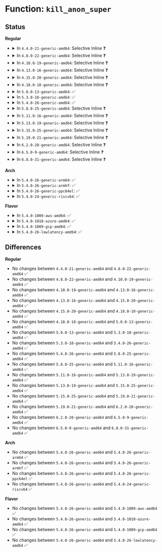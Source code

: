 # Function: <code>kill_anon_super</code>

## Status
<b>Regular</b>
<ul>
<li>
<details>
<summary>In <code>4.4.0-21-generic-amd64</code>: Selective Inline ❓</summary>

```c
void kill_anon_super(struct super_block * sb)
```

```json
{
  "name": "kill_anon_super",
  "collision_type": "Unique Global",
  "inline_type": "Selective",
  "funcs": [
    {
      "addr": 18446744071581002832,
      "name": "kill_anon_super",
      "external": true,
      "loc": "fs/super.c:925",
      "file": "fs/super.c",
      "inline": "not declared, inlined",
      "caller_inline": [
        "fs/super.c:kill_litter_super"
      ],
      "caller_func": [
        "fs/proc/root.c:proc_kill_sb",
        "fs/kernfs/mount.c:kernfs_kill_sb",
        "fs/ecryptfs/main.c:ecryptfs_kill_block_super",
        "fs/fuse/inode.c:fuse_kill_sb_anon"
      ]
    }
  ],
  "symbols": [
    {
      "addr": 18446744071581002832,
      "name": "kill_anon_super",
      "section": ".text",
      "bind": "STB_GLOBAL",
      "size": 28
    }
  ]
}
```
</details>
</li>
<li>
<details>
<summary>In <code>4.8.0-22-generic-amd64</code>: Selective Inline ❓</summary>

```c
void kill_anon_super(struct super_block * sb)
```

```json
{
  "name": "kill_anon_super",
  "collision_type": "Unique Global",
  "inline_type": "Selective",
  "funcs": [
    {
      "addr": 18446744071581161149,
      "name": "kill_anon_super",
      "external": true,
      "loc": "fs/super.c:939",
      "file": "fs/super.c",
      "inline": "not declared, inlined",
      "caller_inline": [
        "fs/super.c:kill_litter_super"
      ],
      "caller_func": [
        "fs/proc/root.c:proc_kill_sb",
        "fs/kernfs/mount.c:kernfs_kill_sb",
        "fs/ecryptfs/main.c:ecryptfs_kill_block_super",
        "fs/fuse/inode.c:fuse_kill_sb_anon"
      ]
    }
  ],
  "symbols": [
    {
      "addr": 18446744071581161088,
      "name": "kill_anon_super",
      "section": ".text",
      "bind": "STB_GLOBAL",
      "size": 28
    }
  ]
}
```
</details>
</li>
<li>
<details>
<summary>In <code>4.10.0-19-generic-amd64</code>: Selective Inline ❓</summary>

```c
void kill_anon_super(struct super_block * sb)
```

```json
{
  "name": "kill_anon_super",
  "collision_type": "Unique Global",
  "inline_type": "Selective",
  "funcs": [
    {
      "addr": 18446744071581237853,
      "name": "kill_anon_super",
      "external": true,
      "loc": "fs/super.c:985",
      "file": "fs/super.c",
      "inline": "not declared, inlined",
      "caller_inline": [
        "fs/super.c:kill_litter_super"
      ],
      "caller_func": [
        "fs/proc/root.c:proc_kill_sb",
        "fs/kernfs/mount.c:kernfs_kill_sb",
        "fs/ecryptfs/main.c:ecryptfs_kill_block_super",
        "fs/fuse/inode.c:fuse_kill_sb_anon"
      ]
    }
  ],
  "symbols": [
    {
      "addr": 18446744071581237792,
      "name": "kill_anon_super",
      "section": ".text",
      "bind": "STB_GLOBAL",
      "size": 28
    }
  ]
}
```
</details>
</li>
<li>
<details>
<summary>In <code>4.13.0-16-generic-amd64</code>: Selective Inline ❓</summary>

```c
void kill_anon_super(struct super_block * sb)
```

```json
{
  "name": "kill_anon_super",
  "collision_type": "Unique Global",
  "inline_type": "Selective",
  "funcs": [
    {
      "addr": 18446744071581284989,
      "name": "kill_anon_super",
      "external": true,
      "loc": "fs/super.c:988",
      "file": "fs/super.c",
      "inline": "not declared, inlined",
      "caller_inline": [
        "fs/super.c:kill_litter_super"
      ],
      "caller_func": [
        "fs/proc/root.c:proc_kill_sb",
        "fs/kernfs/mount.c:kernfs_kill_sb",
        "fs/ecryptfs/main.c:ecryptfs_kill_block_super",
        "fs/fuse/inode.c:fuse_kill_sb_anon"
      ]
    }
  ],
  "symbols": [
    {
      "addr": 18446744071581284928,
      "name": "kill_anon_super",
      "section": ".text",
      "bind": "STB_GLOBAL",
      "size": 28
    }
  ]
}
```
</details>
</li>
<li>
<details>
<summary>In <code>4.15.0-20-generic-amd64</code>: Selective Inline ❓</summary>

```c
void kill_anon_super(struct super_block * sb)
```

```json
{
  "name": "kill_anon_super",
  "collision_type": "Unique Global",
  "inline_type": "Selective",
  "funcs": [
    {
      "addr": 18446744071581424381,
      "name": "kill_anon_super",
      "external": true,
      "loc": "fs/super.c:988",
      "file": "fs/super.c",
      "inline": "not declared, inlined",
      "caller_inline": [
        "fs/super.c:kill_litter_super"
      ],
      "caller_func": [
        "fs/proc/root.c:proc_kill_sb",
        "fs/kernfs/mount.c:kernfs_kill_sb",
        "fs/ecryptfs/main.c:ecryptfs_kill_block_super",
        "fs/fuse/inode.c:fuse_kill_sb_anon"
      ]
    }
  ],
  "symbols": [
    {
      "addr": 18446744071581424320,
      "name": "kill_anon_super",
      "section": ".text",
      "bind": "STB_GLOBAL",
      "size": 28
    }
  ]
}
```
</details>
</li>
<li>
<details>
<summary>In <code>4.18.0-10-generic-amd64</code>: Selective Inline ❓</summary>

```c
void kill_anon_super(struct super_block * sb)
```

```json
{
  "name": "kill_anon_super",
  "collision_type": "Unique Global",
  "inline_type": "Selective",
  "funcs": [
    {
      "addr": 18446744071581584269,
      "name": "kill_anon_super",
      "external": true,
      "loc": "fs/super.c:1043",
      "file": "fs/super.c",
      "inline": "not declared, inlined",
      "caller_inline": [
        "fs/super.c:kill_litter_super"
      ],
      "caller_func": [
        "fs/proc/root.c:proc_kill_sb",
        "fs/kernfs/mount.c:kernfs_kill_sb",
        "fs/ecryptfs/main.c:ecryptfs_kill_block_super",
        "fs/fuse/inode.c:fuse_kill_sb_anon"
      ]
    }
  ],
  "symbols": [
    {
      "addr": 18446744071581584208,
      "name": "kill_anon_super",
      "section": ".text",
      "bind": "STB_GLOBAL",
      "size": 28
    }
  ]
}
```
</details>
</li>
<li>
<details>
<summary>In <code>5.0.0-13-generic-amd64</code>: ✅</summary>

```c
void kill_anon_super(struct super_block * sb)
```

```json
{
  "name": "kill_anon_super",
  "collision_type": "Unique Global",
  "inline_type": "No",
  "funcs": [
    {
      "addr": 18446744071581670672,
      "name": "kill_anon_super",
      "external": true,
      "loc": "fs/super.c:1030",
      "file": "fs/super.c",
      "inline": "seen, unknown",
      "caller_inline": [],
      "caller_func": [
        "fs/super.c:kill_litter_super",
        "fs/proc/root.c:proc_kill_sb",
        "fs/kernfs/mount.c:kernfs_kill_sb",
        "fs/ecryptfs/main.c:ecryptfs_kill_block_super",
        "fs/fuse/inode.c:fuse_kill_sb_anon"
      ]
    }
  ],
  "symbols": [
    {
      "addr": 18446744071581670672,
      "name": "kill_anon_super",
      "section": ".text",
      "bind": "STB_GLOBAL",
      "size": 41
    }
  ]
}
```
</details>
</li>
<li>
<details>
<summary>In <code>5.3.0-18-generic-amd64</code>: ✅</summary>

```c
void kill_anon_super(struct super_block * sb)
```

```json
{
  "name": "kill_anon_super",
  "collision_type": "Unique Global",
  "inline_type": "No",
  "funcs": [
    {
      "addr": 18446744071581788832,
      "name": "kill_anon_super",
      "external": true,
      "loc": "fs/super.c:1099",
      "file": "fs/super.c",
      "inline": "seen, unknown",
      "caller_inline": [],
      "caller_func": [
        "fs/super.c:kill_litter_super",
        "fs/proc/root.c:proc_kill_sb",
        "fs/kernfs/mount.c:kernfs_kill_sb",
        "fs/ecryptfs/main.c:ecryptfs_kill_block_super",
        "fs/fuse/inode.c:fuse_kill_sb_anon"
      ]
    }
  ],
  "symbols": [
    {
      "addr": 18446744071581788832,
      "name": "kill_anon_super",
      "section": ".text",
      "bind": "STB_GLOBAL",
      "size": 41
    }
  ]
}
```
</details>
</li>
<li>
<details>
<summary>In <code>5.4.0-26-generic-amd64</code>: ✅</summary>

```c
void kill_anon_super(struct super_block * sb)
```

```json
{
  "name": "kill_anon_super",
  "collision_type": "Unique Global",
  "inline_type": "No",
  "funcs": [
    {
      "addr": 18446744071581861152,
      "name": "kill_anon_super",
      "external": true,
      "loc": "fs/super.c:1105",
      "file": "fs/super.c",
      "inline": "seen, unknown",
      "caller_inline": [],
      "caller_func": [
        "fs/super.c:kill_litter_super",
        "fs/proc/root.c:proc_kill_sb",
        "fs/kernfs/mount.c:kernfs_kill_sb",
        "fs/ecryptfs/main.c:ecryptfs_kill_block_super",
        "fs/fuse/inode.c:fuse_kill_sb_anon"
      ]
    }
  ],
  "symbols": [
    {
      "addr": 18446744071581861152,
      "name": "kill_anon_super",
      "section": ".text",
      "bind": "STB_GLOBAL",
      "size": 41
    }
  ]
}
```
</details>
</li>
<li>
<details>
<summary>In <code>5.8.0-25-generic-amd64</code>: Selective Inline ❓</summary>

```c
void kill_anon_super(struct super_block * sb)
```

```json
{
  "name": "kill_anon_super",
  "collision_type": "Unique Global",
  "inline_type": "Selective",
  "funcs": [
    {
      "addr": 18446744071582085757,
      "name": "kill_anon_super",
      "external": true,
      "loc": "fs/super.c:1105",
      "file": "fs/super.c",
      "inline": "not declared, inlined",
      "caller_inline": [
        "fs/super.c:kill_litter_super"
      ],
      "caller_func": [
        "fs/proc/root.c:proc_kill_sb",
        "fs/proc/root.c:proc_kill_sb",
        "fs/kernfs/mount.c:kernfs_kill_sb",
        "fs/ecryptfs/main.c:ecryptfs_kill_block_super",
        "fs/fuse/inode.c:fuse_kill_sb_anon"
      ]
    }
  ],
  "symbols": [
    {
      "addr": 18446744071582085600,
      "name": "kill_anon_super",
      "section": ".text",
      "bind": "STB_GLOBAL",
      "size": 44
    }
  ]
}
```
</details>
</li>
<li>
<details>
<summary>In <code>5.11.0-16-generic-amd64</code>: Selective Inline ❓</summary>

```c
void kill_anon_super(struct super_block * sb)
```

```json
{
  "name": "kill_anon_super",
  "collision_type": "Unique Global",
  "inline_type": "Selective",
  "funcs": [
    {
      "addr": 18446744071582132109,
      "name": "kill_anon_super",
      "external": true,
      "loc": "fs/super.c:1052",
      "file": "fs/super.c",
      "inline": "not declared, inlined",
      "caller_inline": [
        "fs/super.c:kill_litter_super"
      ],
      "caller_func": [
        "fs/proc/root.c:proc_kill_sb",
        "fs/proc/root.c:proc_kill_sb",
        "fs/kernfs/mount.c:kernfs_kill_sb",
        "fs/ecryptfs/main.c:ecryptfs_kill_block_super",
        "fs/fuse/inode.c:fuse_kill_sb_anon"
      ]
    }
  ],
  "symbols": [
    {
      "addr": 18446744071582131952,
      "name": "kill_anon_super",
      "section": ".text",
      "bind": "STB_GLOBAL",
      "size": 44
    }
  ]
}
```
</details>
</li>
<li>
<details>
<summary>In <code>5.13.0-19-generic-amd64</code>: Selective Inline ❓</summary>

```c
void kill_anon_super(struct super_block * sb)
```

```json
{
  "name": "kill_anon_super",
  "collision_type": "Unique Global",
  "inline_type": "Selective",
  "funcs": [
    {
      "addr": 18446744071582156541,
      "name": "kill_anon_super",
      "external": true,
      "loc": "fs/super.c:1054",
      "file": "fs/super.c",
      "inline": "not declared, inlined",
      "caller_inline": [
        "fs/super.c:kill_litter_super"
      ],
      "caller_func": [
        "fs/proc/root.c:proc_kill_sb",
        "fs/proc/root.c:proc_kill_sb",
        "fs/kernfs/mount.c:kernfs_kill_sb",
        "fs/ecryptfs/main.c:ecryptfs_kill_block_super",
        "fs/fuse/inode.c:fuse_kill_sb_anon"
      ]
    }
  ],
  "symbols": [
    {
      "addr": 18446744071582156384,
      "name": "kill_anon_super",
      "section": ".text",
      "bind": "STB_GLOBAL",
      "size": 44
    }
  ]
}
```
</details>
</li>
<li>
<details>
<summary>In <code>5.15.0-25-generic-amd64</code>: Selective Inline ❓</summary>

```c
void kill_anon_super(struct super_block * sb)
```

```json
{
  "name": "kill_anon_super",
  "collision_type": "Unique Global",
  "inline_type": "Selective",
  "funcs": [
    {
      "addr": 18446744071582473421,
      "name": "kill_anon_super",
      "external": true,
      "loc": "fs/super.c:1054",
      "file": "fs/super.c",
      "inline": "not declared, inlined",
      "caller_inline": [
        "fs/super.c:kill_litter_super"
      ],
      "caller_func": [
        "fs/proc/root.c:proc_kill_sb",
        "fs/proc/root.c:proc_kill_sb",
        "fs/kernfs/mount.c:kernfs_kill_sb",
        "fs/ecryptfs/main.c:ecryptfs_kill_block_super",
        "fs/fuse/inode.c:fuse_kill_sb_anon"
      ]
    }
  ],
  "symbols": [
    {
      "addr": 18446744071582473264,
      "name": "kill_anon_super",
      "section": ".text",
      "bind": "STB_GLOBAL",
      "size": 44
    }
  ]
}
```
</details>
</li>
<li>
<details>
<summary>In <code>5.19.0-21-generic-amd64</code>: Selective Inline ❓</summary>

```c
void kill_anon_super(struct super_block * sb)
```

```json
{
  "name": "kill_anon_super",
  "collision_type": "Unique Global",
  "inline_type": "Selective",
  "funcs": [
    {
      "addr": 18446744071582991901,
      "name": "kill_anon_super",
      "external": true,
      "loc": "fs/super.c:1053",
      "file": "fs/super.c",
      "inline": "not declared, inlined",
      "caller_inline": [
        "fs/super.c:kill_litter_super"
      ],
      "caller_func": [
        "fs/proc/root.c:proc_kill_sb",
        "fs/proc/root.c:proc_kill_sb",
        "fs/kernfs/mount.c:kernfs_kill_sb",
        "fs/ecryptfs/main.c:ecryptfs_kill_block_super",
        "fs/fuse/inode.c:fuse_kill_sb_anon"
      ]
    }
  ],
  "symbols": [
    {
      "addr": 18446744071582990720,
      "name": "kill_anon_super",
      "section": ".text",
      "bind": "STB_GLOBAL",
      "size": 52
    }
  ]
}
```
</details>
</li>
<li>
<details>
<summary>In <code>6.2.0-20-generic-amd64</code>: Selective Inline ❓</summary>

```c
void kill_anon_super(struct super_block * sb)
```

```json
{
  "name": "kill_anon_super",
  "collision_type": "Unique Global",
  "inline_type": "Selective",
  "funcs": [
    {
      "addr": 18446744071583553245,
      "name": "kill_anon_super",
      "external": true,
      "loc": "fs/super.c:1096",
      "file": "fs/super.c",
      "inline": "not declared, inlined",
      "caller_inline": [
        "fs/super.c:kill_litter_super"
      ],
      "caller_func": [
        "fs/proc/root.c:proc_kill_sb",
        "fs/proc/root.c:proc_kill_sb",
        "fs/kernfs/mount.c:kernfs_kill_sb",
        "fs/ecryptfs/main.c:ecryptfs_kill_block_super",
        "fs/fuse/inode.c:fuse_kill_sb_anon"
      ]
    }
  ],
  "symbols": [
    {
      "addr": 18446744071583552000,
      "name": "kill_anon_super",
      "section": ".text",
      "bind": "STB_GLOBAL",
      "size": 52
    }
  ]
}
```
</details>
</li>
<li>
<details>
<summary>In <code>6.5.0-9-generic-amd64</code>: Selective Inline ❓</summary>

```c
void kill_anon_super(struct super_block * sb)
```

```json
{
  "name": "kill_anon_super",
  "collision_type": "Unique Global",
  "inline_type": "Selective",
  "funcs": [
    {
      "addr": 18446744071583769741,
      "name": "kill_anon_super",
      "external": true,
      "loc": "fs/super.c:1107",
      "file": "fs/super.c",
      "inline": "not declared, inlined",
      "caller_inline": [
        "fs/super.c:kill_litter_super"
      ],
      "caller_func": [
        "fs/proc/root.c:proc_kill_sb",
        "fs/proc/root.c:proc_kill_sb",
        "fs/kernfs/mount.c:kernfs_kill_sb",
        "fs/ecryptfs/main.c:ecryptfs_kill_block_super",
        "fs/fuse/inode.c:fuse_kill_sb_anon"
      ]
    }
  ],
  "symbols": [
    {
      "addr": 18446744071583768528,
      "name": "kill_anon_super",
      "section": ".text",
      "bind": "STB_GLOBAL",
      "size": 52
    }
  ]
}
```
</details>
</li>
<li>
<details>
<summary>In <code>6.8.0-31-generic-amd64</code>: Selective Inline ❓</summary>

```c
void kill_anon_super(struct super_block * sb)
```

```json
{
  "name": "kill_anon_super",
  "collision_type": "Unique Global",
  "inline_type": "Selective",
  "funcs": [
    {
      "addr": 18446744071583973389,
      "name": "kill_anon_super",
      "external": true,
      "loc": "fs/super.c:1222",
      "file": "fs/super.c",
      "inline": "not declared, inlined",
      "caller_inline": [
        "fs/super.c:kill_litter_super"
      ],
      "caller_func": [
        "fs/proc/root.c:proc_kill_sb",
        "fs/proc/root.c:proc_kill_sb",
        "fs/kernfs/mount.c:kernfs_kill_sb",
        "fs/ecryptfs/main.c:ecryptfs_kill_block_super",
        "fs/fuse/inode.c:fuse_kill_sb_anon"
      ]
    }
  ],
  "symbols": [
    {
      "addr": 18446744071583972304,
      "name": "kill_anon_super",
      "section": ".text",
      "bind": "STB_GLOBAL",
      "size": 72
    }
  ]
}
```
</details>
</li>
</ul>
<b>Arch</b>
<ul>
<li>
<details>
<summary>In <code>5.4.0-26-generic-arm64</code>: ✅</summary>

```c
void kill_anon_super(struct super_block * sb)
```

```json
{
  "name": "kill_anon_super",
  "collision_type": "Unique Global",
  "inline_type": "No",
  "funcs": [
    {
      "addr": 18446603336493334944,
      "name": "kill_anon_super",
      "external": true,
      "loc": "fs/super.c:1105",
      "file": "fs/super.c",
      "inline": "seen, unknown",
      "caller_inline": [],
      "caller_func": [
        "fs/super.c:kill_litter_super",
        "fs/proc/root.c:proc_kill_sb",
        "fs/kernfs/mount.c:kernfs_kill_sb",
        "fs/ecryptfs/main.c:ecryptfs_kill_block_super",
        "fs/fuse/inode.c:fuse_kill_sb_anon"
      ]
    }
  ],
  "symbols": [
    {
      "addr": 18446603336493334944,
      "name": "kill_anon_super",
      "section": ".text",
      "bind": "STB_GLOBAL",
      "size": 64
    }
  ]
}
```
</details>
</li>
<li>
<details>
<summary>In <code>5.4.0-26-generic-armhf</code>: ✅</summary>

```c
void kill_anon_super(struct super_block * sb)
```

```json
{
  "name": "kill_anon_super",
  "collision_type": "Unique Global",
  "inline_type": "No",
  "funcs": [
    {
      "addr": 3226922504,
      "name": "kill_anon_super",
      "external": true,
      "loc": "fs/super.c:1105",
      "file": "fs/super.c",
      "inline": "seen, unknown",
      "caller_inline": [],
      "caller_func": [
        "fs/super.c:kill_litter_super",
        "fs/proc/root.c:proc_kill_sb",
        "fs/kernfs/mount.c:kernfs_kill_sb",
        "fs/ecryptfs/main.c:ecryptfs_kill_block_super",
        "fs/fuse/inode.c:fuse_kill_sb_anon"
      ]
    }
  ],
  "symbols": [
    {
      "addr": 3226922504,
      "name": "kill_anon_super",
      "section": ".text",
      "bind": "STB_GLOBAL",
      "size": 48
    }
  ]
}
```
</details>
</li>
<li>
<details>
<summary>In <code>5.4.0-26-generic-ppc64el</code>: ✅</summary>

```c
void kill_anon_super(struct super_block * sb)
```

```json
{
  "name": "kill_anon_super",
  "collision_type": "Unique Global",
  "inline_type": "No",
  "funcs": [
    {
      "addr": 13835058055286866880,
      "name": "kill_anon_super",
      "external": true,
      "loc": "fs/super.c:1105",
      "file": "fs/super.c",
      "inline": "seen, unknown",
      "caller_inline": [],
      "caller_func": [
        "fs/super.c:kill_litter_super",
        "fs/proc/root.c:proc_kill_sb",
        "fs/kernfs/mount.c:kernfs_kill_sb",
        "fs/ecryptfs/main.c:ecryptfs_kill_block_super",
        "fs/fuse/inode.c:fuse_kill_sb_anon"
      ]
    }
  ],
  "symbols": [
    {
      "addr": 13835058055286866880,
      "name": "kill_anon_super",
      "section": ".text",
      "bind": "STB_GLOBAL",
      "size": 80
    }
  ]
}
```
</details>
</li>
<li>
<details>
<summary>In <code>5.4.0-24-generic-riscv64</code>: ✅</summary>

```c
void kill_anon_super(struct super_block * sb)
```

```json
{
  "name": "kill_anon_super",
  "collision_type": "Unique Global",
  "inline_type": "No",
  "funcs": [
    {
      "addr": 18446743936273062994,
      "name": "kill_anon_super",
      "external": true,
      "loc": "fs/super.c:1105",
      "file": "fs/super.c",
      "inline": "seen, unknown",
      "caller_inline": [],
      "caller_func": [
        "fs/super.c:kill_litter_super",
        "fs/proc/root.c:proc_kill_sb",
        "fs/kernfs/mount.c:kernfs_kill_sb",
        "fs/ecryptfs/main.c:ecryptfs_kill_block_super",
        "fs/fuse/inode.c:fuse_kill_sb_anon"
      ]
    }
  ],
  "symbols": [
    {
      "addr": 18446743936273062994,
      "name": "kill_anon_super",
      "section": ".text",
      "bind": "STB_GLOBAL",
      "size": 72
    }
  ]
}
```
</details>
</li>
</ul>
<b>Flavor</b>
<ul>
<li>
<details>
<summary>In <code>5.4.0-1009-aws-amd64</code>: ✅</summary>

```c
void kill_anon_super(struct super_block * sb)
```

```json
{
  "name": "kill_anon_super",
  "collision_type": "Unique Global",
  "inline_type": "No",
  "funcs": [
    {
      "addr": 18446744071581829888,
      "name": "kill_anon_super",
      "external": true,
      "loc": "fs/super.c:1105",
      "file": "fs/super.c",
      "inline": "seen, unknown",
      "caller_inline": [],
      "caller_func": [
        "fs/super.c:kill_litter_super",
        "fs/proc/root.c:proc_kill_sb",
        "fs/kernfs/mount.c:kernfs_kill_sb",
        "fs/ecryptfs/main.c:ecryptfs_kill_block_super",
        "fs/fuse/inode.c:fuse_kill_sb_anon"
      ]
    }
  ],
  "symbols": [
    {
      "addr": 18446744071581829888,
      "name": "kill_anon_super",
      "section": ".text",
      "bind": "STB_GLOBAL",
      "size": 41
    }
  ]
}
```
</details>
</li>
<li>
<details>
<summary>In <code>5.4.0-1010-azure-amd64</code>: ✅</summary>

```c
void kill_anon_super(struct super_block * sb)
```

```json
{
  "name": "kill_anon_super",
  "collision_type": "Unique Global",
  "inline_type": "No",
  "funcs": [
    {
      "addr": 18446744071581767552,
      "name": "kill_anon_super",
      "external": true,
      "loc": "fs/super.c:1105",
      "file": "fs/super.c",
      "inline": "seen, unknown",
      "caller_inline": [],
      "caller_func": [
        "fs/super.c:kill_litter_super",
        "fs/proc/root.c:proc_kill_sb",
        "fs/kernfs/mount.c:kernfs_kill_sb",
        "fs/ecryptfs/main.c:ecryptfs_kill_block_super",
        "fs/fuse/inode.c:fuse_kill_sb_anon"
      ]
    }
  ],
  "symbols": [
    {
      "addr": 18446744071581767552,
      "name": "kill_anon_super",
      "section": ".text",
      "bind": "STB_GLOBAL",
      "size": 41
    }
  ]
}
```
</details>
</li>
<li>
<details>
<summary>In <code>5.4.0-1009-gcp-amd64</code>: ✅</summary>

```c
void kill_anon_super(struct super_block * sb)
```

```json
{
  "name": "kill_anon_super",
  "collision_type": "Unique Global",
  "inline_type": "No",
  "funcs": [
    {
      "addr": 18446744071581821200,
      "name": "kill_anon_super",
      "external": true,
      "loc": "fs/super.c:1105",
      "file": "fs/super.c",
      "inline": "seen, unknown",
      "caller_inline": [],
      "caller_func": [
        "fs/super.c:kill_litter_super",
        "fs/proc/root.c:proc_kill_sb",
        "fs/kernfs/mount.c:kernfs_kill_sb",
        "fs/ecryptfs/main.c:ecryptfs_kill_block_super",
        "fs/fuse/inode.c:fuse_kill_sb_anon"
      ]
    }
  ],
  "symbols": [
    {
      "addr": 18446744071581821200,
      "name": "kill_anon_super",
      "section": ".text",
      "bind": "STB_GLOBAL",
      "size": 41
    }
  ]
}
```
</details>
</li>
<li>
<details>
<summary>In <code>5.4.0-26-lowlatency-amd64</code>: ✅</summary>

```c
void kill_anon_super(struct super_block * sb)
```

```json
{
  "name": "kill_anon_super",
  "collision_type": "Unique Global",
  "inline_type": "No",
  "funcs": [
    {
      "addr": 18446744071581886848,
      "name": "kill_anon_super",
      "external": true,
      "loc": "fs/super.c:1105",
      "file": "fs/super.c",
      "inline": "seen, unknown",
      "caller_inline": [],
      "caller_func": [
        "fs/super.c:kill_litter_super",
        "fs/proc/root.c:proc_kill_sb",
        "fs/kernfs/mount.c:kernfs_kill_sb",
        "fs/ecryptfs/main.c:ecryptfs_kill_block_super",
        "fs/fuse/inode.c:fuse_kill_sb_anon"
      ]
    }
  ],
  "symbols": [
    {
      "addr": 18446744071581886848,
      "name": "kill_anon_super",
      "section": ".text",
      "bind": "STB_GLOBAL",
      "size": 41
    }
  ]
}
```
</details>
</li>
</ul>

## Differences
<b>Regular</b>
<ul>
<li>
No changes between <code>4.4.0-21-generic-amd64</code> and <code>4.8.0-22-generic-amd64</code> ✅
</li>
<li>
No changes between <code>4.8.0-22-generic-amd64</code> and <code>4.10.0-19-generic-amd64</code> ✅
</li>
<li>
No changes between <code>4.10.0-19-generic-amd64</code> and <code>4.13.0-16-generic-amd64</code> ✅
</li>
<li>
No changes between <code>4.13.0-16-generic-amd64</code> and <code>4.15.0-20-generic-amd64</code> ✅
</li>
<li>
No changes between <code>4.15.0-20-generic-amd64</code> and <code>4.18.0-10-generic-amd64</code> ✅
</li>
<li>
No changes between <code>4.18.0-10-generic-amd64</code> and <code>5.0.0-13-generic-amd64</code> ✅
</li>
<li>
No changes between <code>5.0.0-13-generic-amd64</code> and <code>5.3.0-18-generic-amd64</code> ✅
</li>
<li>
No changes between <code>5.3.0-18-generic-amd64</code> and <code>5.4.0-26-generic-amd64</code> ✅
</li>
<li>
No changes between <code>5.4.0-26-generic-amd64</code> and <code>5.8.0-25-generic-amd64</code> ✅
</li>
<li>
No changes between <code>5.8.0-25-generic-amd64</code> and <code>5.11.0-16-generic-amd64</code> ✅
</li>
<li>
No changes between <code>5.11.0-16-generic-amd64</code> and <code>5.13.0-19-generic-amd64</code> ✅
</li>
<li>
No changes between <code>5.13.0-19-generic-amd64</code> and <code>5.15.0-25-generic-amd64</code> ✅
</li>
<li>
No changes between <code>5.15.0-25-generic-amd64</code> and <code>5.19.0-21-generic-amd64</code> ✅
</li>
<li>
No changes between <code>5.19.0-21-generic-amd64</code> and <code>6.2.0-20-generic-amd64</code> ✅
</li>
<li>
No changes between <code>6.2.0-20-generic-amd64</code> and <code>6.5.0-9-generic-amd64</code> ✅
</li>
<li>
No changes between <code>6.5.0-9-generic-amd64</code> and <code>6.8.0-31-generic-amd64</code> ✅
</li>
</ul>
<b>Arch</b>
<ul>
<li>
No changes between <code>5.4.0-26-generic-amd64</code> and <code>5.4.0-26-generic-arm64</code> ✅
</li>
<li>
No changes between <code>5.4.0-26-generic-amd64</code> and <code>5.4.0-26-generic-armhf</code> ✅
</li>
<li>
No changes between <code>5.4.0-26-generic-amd64</code> and <code>5.4.0-26-generic-ppc64el</code> ✅
</li>
<li>
No changes between <code>5.4.0-26-generic-amd64</code> and <code>5.4.0-24-generic-riscv64</code> ✅
</li>
</ul>
<b>Flavor</b>
<ul>
<li>
No changes between <code>5.4.0-26-generic-amd64</code> and <code>5.4.0-1009-aws-amd64</code> ✅
</li>
<li>
No changes between <code>5.4.0-26-generic-amd64</code> and <code>5.4.0-1010-azure-amd64</code> ✅
</li>
<li>
No changes between <code>5.4.0-26-generic-amd64</code> and <code>5.4.0-1009-gcp-amd64</code> ✅
</li>
<li>
No changes between <code>5.4.0-26-generic-amd64</code> and <code>5.4.0-26-lowlatency-amd64</code> ✅
</li>
</ul>
